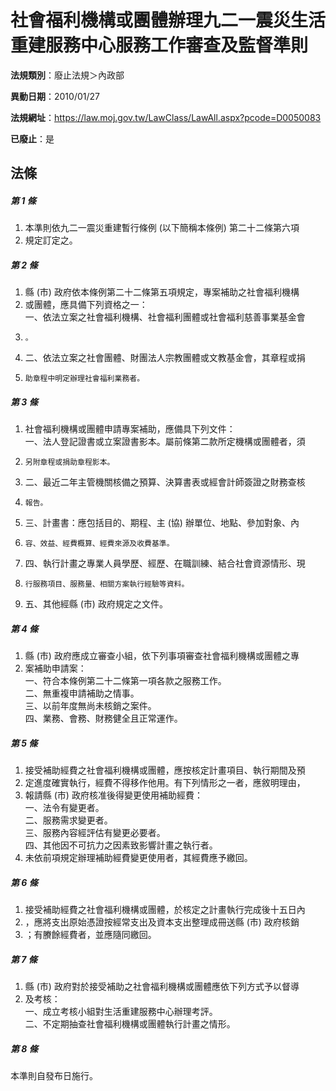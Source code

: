 # 社會福利機構或團體辦理九二一震災生活重建服務中心服務工作審查及監督準則

**法規類別**：廢止法規＞內政部

**異動日期**：2010/01/27  

**法規網址**：https://law.moj.gov.tw/LawClass/LawAll.aspx?pcode=D0050083

**已廢止**：是



## 法條
##### 第 1 條
1. 本準則依九二一震災重建暫行條例 (以下簡稱本條例) 第二十二條第六項
1. 規定訂定之。

##### 第 2 條
1. 縣 (市) 政府依本條例第二十二條第五項規定，專案補助之社會福利機構
1. 或團體，應具備下列資格之一：  
一、依法立案之社會福利機構、社會福利團體或社會福利慈善事業基金會
1.     。
1. 二、依法立案之社會團體、財團法人宗教團體或文教基金會，其章程或捐
1.     助章程中明定辦理社會福利業務者。

##### 第 3 條
1. 社會福利機構或團體申請專案補助，應備具下列文件：  
一、法人登記證書或立案證書影本。屬前條第二款所定機構或團體者，須
1.     另附章程或捐助章程影本。
1. 二、最近二年主管機關核備之預算、決算書表或經會計師簽證之財務查核
1.     報告。
1. 三、計畫書：應包括目的、期程、主 (協) 辦單位、地點、參加對象、內
1.     容、效益、經費概算、經費來源及收費基準。
1. 四、執行計畫之專業人員學歷、經歷、在職訓練、結合社會資源情形、現
1.     行服務項目、服務量、相關方案執行經驗等資料。
1. 五、其他經縣 (市) 政府規定之文件。

##### 第 4 條
1. 縣 (市) 政府應成立審查小組，依下列事項審查社會福利機構或團體之專
1. 案補助申請案：  
一、符合本條例第二十二條第一項各款之服務工作。  
二、無重複申請補助之情事。  
三、以前年度無尚未核銷之案件。  
四、業務、會務、財務健全且正常運作。

##### 第 5 條
1. 接受補助經費之社會福利機構或團體，應按核定計畫項目、執行期間及預
1. 定進度確實執行，經費不得移作他用。有下列情形之一者，應敘明理由，
1. 報請縣 (市) 政府核准後得變更使用補助經費：  
一、法令有變更者。  
二、服務需求變更者。  
三、服務內容經評估有變更必要者。  
四、其他因不可抗力之因素致影響計畫之執行者。
1. 未依前項規定辦理補助經費變更使用者，其經費應予繳回。

##### 第 6 條
1. 接受補助經費之社會福利機構或團體，於核定之計畫執行完成後十五日內
1. ，應將支出原始憑證按經常支出及資本支出整理成冊送縣 (市) 政府核銷
1. ；有賸餘經費者，並應隨同繳回。

##### 第 7 條
1. 縣 (市) 政府對於接受補助之社會福利機構或團體應依下列方式予以督導
1. 及考核：  
一、成立考核小組對生活重建服務中心辦理考評。  
二、不定期抽查社會福利機構或團體執行計畫之情形。

##### 第 8 條
本準則自發布日施行。


